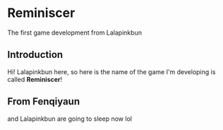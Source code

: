 # Reminiscer
The first game development from Lalapinkbun

## Introduction
Hi! Lalapinkbun here, so here is the name of the game I'm developing is called **Reminiscer**!

## From Fenqiyaun
and Lalapinkbun are going to sleep now lol
